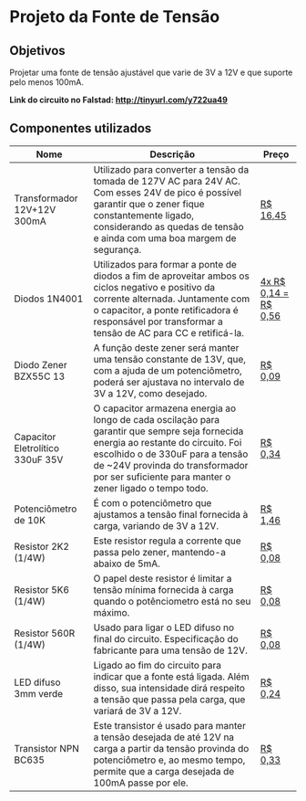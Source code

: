 # Projeto da Fonte de Tensão
## Objetivos

Projetar uma fonte de tensão ajustável que varie de 3V a 12V e que suporte pelo menos 100mA.

**Link do circuito no Falstad: http://tinyurl.com/y722ua49**

## Componentes utilizados

|Nome|Descrição|Preço|
|---|---|---|
|Transformador 12V+12V 300mA|Utilizado para converter a tensão da tomada de 127V AC para 24V AC. Com esses 24V de pico é possível garantir que o zener fique constantemente ligado, considerando as quedas de tensão e ainda com uma boa margem de segurança.|[R$ 16,45](https://www.baudaeletronica.com.br/transformador-trafo-12v-12v-300ma-110-220vac.html)|
|Diodos 1N4001|Utilizados para formar a ponte de diodos a fim de aproveitar ambos os ciclos negativo e positivo da corrente alternada. Juntamente com o capacitor, a ponte retificadora é responsável por transformar a tensão de AC para CC e retificá-la.|[4x R$ 0,14 = R$ 0,56](https://www.baudaeletronica.com.br/diodo-1n4001.html)| 
|Diodo Zener BZX55C 13|A função deste zener será manter uma tensão constante de 13V, que, com a ajuda de um potenciômetro, poderá ser ajustava no intervalo de 3V a 12V, como desejado.|[R$ 0,09](https://www.baudaeletronica.com.br/diodo-zener-bzx55c-13v-0-5w.html)|
|Capacitor Eletrolítico 330uF 35V|O capacitor armazena energia ao longo de cada oscilação para garantir que sempre seja fornecida energia ao restante do circuito. Foi escolhido o de 330uF para a tensão de ~24V provinda do transformador por ser suficiente para manter o zener ligado o tempo todo.|[R$ 0,34](https://www.baudaeletronica.com.br/capacitor-eletrolitico-330uf-35v.html)|
|Potenciômetro de 10K|É com o potenciômetro que ajustamos a tensão final fornecida à carga, variando de 3V a 12V.|[R$ 1,46](https://www.baudaeletronica.com.br/potenciometro-linear-de-10k-10000.html)|
|Resistor 2K2 (1/4W)|Este resistor regula a corrente que passa pelo zener, mantendo-a abaixo de 5mA.|[R$ 0,08](https://www.baudaeletronica.com.br/resistor-2k2-5-1-4w.html)|
|Resistor 5K6 (1/4W)|O papel deste resistor é limitar a tensão mínima fornecida à carga quando o potênciometro está no seu máximo.|[R$ 0,08](https://www.baudaeletronica.com.br/resistor-5k6-5-1-4w.html)|
|Resistor 560R (1/4W)|Usado para ligar o LED difuso no final do circuito. Especificação do fabricante para uma tensão de 12V.|[R$ 0,08](https://www.baudaeletronica.com.br/resistor-560r-5-1-4w.html)|
|LED difuso 3mm verde|Ligado ao fim do circuito para indicar que a fonte está ligada. Além disso, sua intensidade dirá respeito a tensão que passa pela carga, que variará de 3V a 12V.|[R$ 0,24](https://www.baudaeletronica.com.br/led-difuso-3mm-verde.html)|
|Transistor NPN BC635|Este transistor é usado para manter a tensão desejada de até 12V na carga a partir da tensão provinda do potenciômetro e, ao mesmo tempo, permite que a carga desejada de 100mA passe por ele.|[R$ 0,33](https://www.baudaeletronica.com.br/transistor-npn-bc635.html)|


